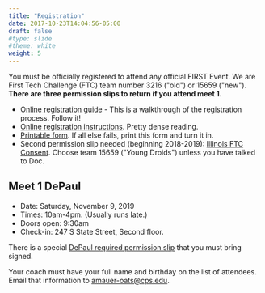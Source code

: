 ```yaml
---
title: "Registration"
date: 2017-10-23T14:04:56-05:00
draft: false
#type: slide
#theme: white
weight: 5
---
```


You must be officially registered to attend any official FIRST
Event. We are First Tech Challenge (FTC) team number 3216 ("old") or
15659 ("new"). **There are three permission slips to return if you
attend meet 1.**

* [Online registration guide](https://www.firstinspires.org/sites/default/files/uploads/resource_library/youth-registration-guide-v3.pdf) - This is a walkthrough of the registration process. Follow it!
* [Online registration instructions](https://www.firstinspires.org/resource-library/youth-team-member-consent-and-release-form). Pretty dense reading.
* [Printable form](https://www.firstinspires.org/sites/default/files/uploads/resource_library/first-youth-team-member-paperwork-2016-2017.pdf). If all else fails, print this form and turn it in.
* Second permission slip needed (beginning 2018-2019): [Illinois FTC
  Consent](http://registration.firstillinoisrobotics.org/Consent.aspx?ConsentID=0&TeamID=0). Choose
  team 15659 ("Young Droids") unless you have talked to Doc.

## Meet 1 DePaul

* Date: Saturday, November 9, 2019
* Times: 10am-4pm. (Usually runs late.)
* Doors open: 9:30am
* Check-in: 247 S State Street, Second floor.

There is a special [DePaul required permission
slip](skystone-1/DePaul_Release.pdf) that you must bring signed.

Your coach must have your full name and birthday on the list of
attendees. Email that information to
[amauer-oats@cps.edu](mailto:amauer-oats@cps.edu). 


